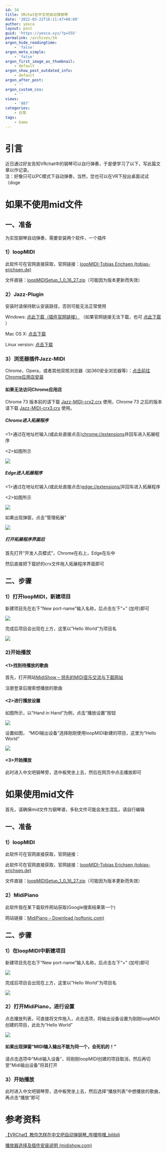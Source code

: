 ```yaml
---
id: 34
title: VRchat在中文吧自动弹钢琴
date: '2022-03-22T16:11:47+08:00'
author: yexca
layout: post
guid: 'https://yexca.xyz/?p=555'
permalink: /archives/34
argon_hide_readingtime:
    - 'false'
argon_meta_simple:
    - 'false'
argon_first_image_as_thumbnail:
    - default
argon_show_post_outdated_info:
    - default
argon_after_post:
    - ''
argon_custom_css:
    - ''
views:
    - '887'
categories:
    - 日常
tags:
    - Game
---
```


# 引言

近日通过好友告知VRchat中的钢琴可以自行弹奏，于是便学习了以下，写此篇文章以作记录。  
注：好像只可以PC模式下自动弹奏，当然，您也可以在VR下投出桌面试试（doge

# 如果不使用mid文件

## 一、准备

为实现钢琴自动弹奏，需要安装两个软件，一个插件

### 1）loopMIDI

此软件可在官网直接获取，官网链接：[loopMIDI-Tobias Erichsen (tobias-erichsen.de)](https://www.tobias-erichsen.de/software/loopmidi.html)

文件直链：[loopMIDISetup\_1\_0\_16\_27.zip](https://www.tobias-erichsen.de/wp-content/uploads/2020/01/loopMIDISetup_1_0_16_27.zip)（可能因为版本更新而失效）

### 2）Jazz-Plugin

安装时请保持默认安装路径，否则可能无法正常使用

Windows: [点此下载（插件官网链接）](https://jazz-soft.net/download/Jazz-Plugin/1.5.1/Jazz-Plugin-1-5-1.msi) （如果官网链接无法下载，也可 [点此下载](https://sc.midishow.net/static/Jazz-Plugin-1-5-1.msi) ）

Mac OS X: [点击下载](https://jazz-soft.net/download/Jazz-Plugin/1.5.1/Jazz-Plugin-1-5-1.dmg)

Linux version: [点击下载](https://jazz-soft.net/download/Jazz-Plugin/1.5.1/Jazz-Plugin-1-5-2.sh)

### 3）浏览器插件Jazz-MIDI

Chrome，Opera，或者其他双核浏览器（如360安全浏览器等）：[点击前往Chrome应用店安装](https://chrome.google.com/webstore/detail/jazz-midi/jhdoobfdaejmldnpihidjemjcbpfmbkm)

#### 如果无法访问Chrome应用店

Chrome 73 版本前的请下载 [Jazz-MIDI-crx2.crx](https://www.midishow.com/help/attachment-download?id=4) 使用，Chrome 73 之后的版本请下载 [Jazz-MIDI-crx3.crx](https://www.midishow.com/help/attachment-download?id=5) 使用。

##### Chrome进入拓展程序

&lt;1&gt;通过在地址栏输入(或此处直接点击)[chrome://extensions](//extensions/)并回车进入拓展程序

&lt;2&gt;如图所示

![](https://cdn.jsdelivr.net/gh/yexca/image_hosting@master/20220322/chrome_拓展.png)

##### Edge进入拓展程序

&lt;1&gt;通过在地址栏输入(或此处直接点击)[edge://extensions/](//extensions/)并回车进入拓展程序

&lt;2&gt;如图所示

![](https://cdn.jsdelivr.net/gh/yexca/image_hosting@master/20220322/edge_拓展_1.png)

如果出现弹窗，点击”管理拓展”

![](https://cdn.jsdelivr.net/gh/yexca/image_hosting@master/20220322/edge_拓展_2.png)

##### 打开拓展程序界面后

首先打开“开发人员模式”，Chrome在右上，Edge在左中

然后直接把下载好的crx文件拖入拓展程序界面即可

## 二、步骤

### 1）打开loopMIDI，新建项目

新建项目先在右下“New port-name”输入名称，后点击左下“+” (加号)即可

![](https://cdn.jsdelivr.net/gh/yexca/image_hosting@master/20220322/loopMIDI_新建.png)

完成后项目会出现在上方，这里以”Hello World”为项目名

![](https://cdn.jsdelivr.net/gh/yexca/image_hosting@master/20220322/loopMIDI_Hello-World.png)

### 2)开始播放

#### &lt;1&gt;找到待播放的歌曲

首先，打开网站[MidiShow – 领先的MIDI音乐交流与下载网站](https://www.midishow.com/)

注册登录后搜索想播放的歌曲

#### &lt;2&gt;进行播放设置

如图所示，以“Hand in Hand”为例，点击“播放设置”按钮

![](https://cdn.jsdelivr.net/gh/yexca/image_hosting@master/20220322/image.6snx05xtm340.png)

设置如图， “MIDI输出设备”选择刚刚使用loopMIDI新建的项目，这里为“Hello World”

![](https://cdn.jsdelivr.net/gh/yexca/image_hosting@master/20220322/image.40sel5s9j3m0.png)

#### &lt;3&gt;开始播放

此时进入中文吧钢琴旁，选中板凳坐上去，然后在网页中点击播放即可

# 如果使用mid文件

首先，请确保mid文件为钢琴谱，多轨文件可能会发生混乱，请自行编辑

## 一、准备

### 1）loopMIDI

此软件可在官网直接获取，官网链接：

此软件可在官网直接获取，官网链接：[loopMIDI-Tobias Erichsen (tobias-erichsen.de)](https://www.tobias-erichsen.de/software/loopmidi.html)

文件直链：[loopMIDISetup\_1\_0\_16\_27.zip](https://www.tobias-erichsen.de/wp-content/uploads/2020/01/loopMIDISetup_1_0_16_27.zip)（可能因为版本更新而失效）

### 2）MidiPiano

此软件我在某下载软件网站获取(Google搜索结果第一个)

网站链接：[MidiPiano – Download (softonic.com)](https://midipiano.en.softonic.com/)

## 二、步骤

### 1）在loopMIDI中新建项目

新建项目先在右下“New port-name”输入名称，后点击左下“+” (加号)即可

![](https://cdn.jsdelivr.net/gh/yexca/image_hosting@master/20220322/loopMIDI_新建.png)

完成后项目会出现在上方，这里以”Hello World”为项目名

![](https://cdn.jsdelivr.net/gh/yexca/image_hosting@master/20220322/loopMIDI_Hello-World.png)

### 2）打开MidiPiano，进行设置

点击播放列表，可直接将文件拖入，点击选项，将输出设备设置为刚刚loopMIDI创建的项目，此处为“Hello World”

![](https://cdn.jsdelivr.net/gh/yexca/image_hosting@master/20220322/image.6wnkq7erta80.png)

#### 如果出现弹窗“MIDI输入输出不能为同一个，会死机的！”

请点击选项中“Midi输入设备”，将刚刚loopMIDI创建的项目取消，然后再切至“Midi输出设备”将其打开

### 3）开始播放

此时进入中文吧钢琴旁，选中板凳坐上去，然后选择“播放列表”中想播放的歌曲，再点击“播放”即可

# 参考资料

[【VRChat】教你怎样在中文吧自动弹钢琴\_哔哩哔哩\_bilibili](https://www.bilibili.com/video/BV1Wz4y1d7TT)

[播放器选择及插件安装说明 (midishow.com)](https://www.midishow.com/help/player.ab)